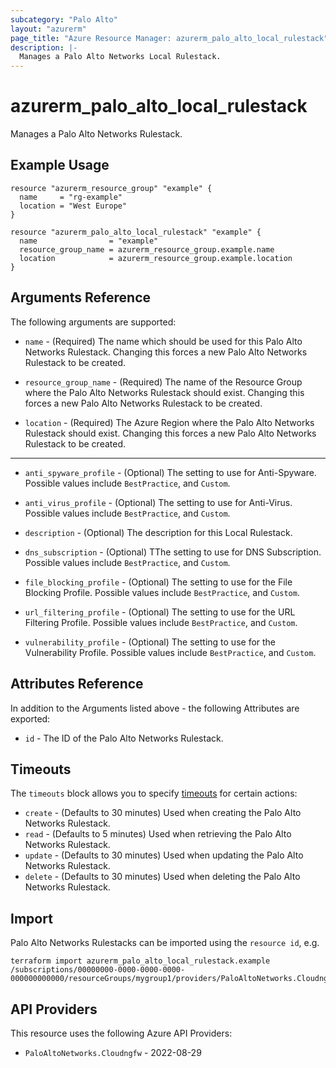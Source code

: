 ```yaml
---
subcategory: "Palo Alto"
layout: "azurerm"
page_title: "Azure Resource Manager: azurerm_palo_alto_local_rulestack"
description: |-
  Manages a Palo Alto Networks Local Rulestack.
---
```


# azurerm_palo_alto_local_rulestack

Manages a Palo Alto Networks Rulestack.

## Example Usage

```hcl
resource "azurerm_resource_group" "example" {
  name     = "rg-example"
  location = "West Europe"
}

resource "azurerm_palo_alto_local_rulestack" "example" {
  name                = "example"
  resource_group_name = azurerm_resource_group.example.name
  location            = azurerm_resource_group.example.location
}
```

## Arguments Reference

The following arguments are supported:

* `name` - (Required) The name which should be used for this Palo Alto Networks Rulestack. Changing this forces a new Palo Alto Networks Rulestack to be created.

* `resource_group_name` - (Required) The name of the Resource Group where the Palo Alto Networks Rulestack should exist. Changing this forces a new Palo Alto Networks Rulestack to be created.

* `location` - (Required) The Azure Region where the Palo Alto Networks Rulestack should exist. Changing this forces a new Palo Alto Networks Rulestack to be created.

---

* `anti_spyware_profile` - (Optional) The setting to use for Anti-Spyware. Possible values include `BestPractice`, and `Custom`.

* `anti_virus_profile` - (Optional) The setting to use for Anti-Virus. Possible values include `BestPractice`, and `Custom`.

* `description` - (Optional) The description for this Local Rulestack.

* `dns_subscription` - (Optional) TThe setting to use for DNS Subscription. Possible values include `BestPractice`, and `Custom`.

* `file_blocking_profile` - (Optional) The setting to use for the File Blocking Profile. Possible values include `BestPractice`, and `Custom`.

* `url_filtering_profile` - (Optional) The setting to use for the URL Filtering Profile. Possible values include `BestPractice`, and `Custom`.

* `vulnerability_profile` - (Optional) The setting to use for the Vulnerability Profile. Possible values include `BestPractice`, and `Custom`.

## Attributes Reference

In addition to the Arguments listed above - the following Attributes are exported: 

* `id` - The ID of the Palo Alto Networks Rulestack.

## Timeouts

The `timeouts` block allows you to specify [timeouts](https://www.terraform.io/language/resources/syntax#operation-timeouts) for certain actions:

* `create` - (Defaults to 30 minutes) Used when creating the Palo Alto Networks Rulestack.
* `read` - (Defaults to 5 minutes) Used when retrieving the Palo Alto Networks Rulestack.
* `update` - (Defaults to 30 minutes) Used when updating the Palo Alto Networks Rulestack.
* `delete` - (Defaults to 30 minutes) Used when deleting the Palo Alto Networks Rulestack.

## Import

Palo Alto Networks Rulestacks can be imported using the `resource id`, e.g.

```shell
terraform import azurerm_palo_alto_local_rulestack.example /subscriptions/00000000-0000-0000-0000-000000000000/resourceGroups/mygroup1/providers/PaloAltoNetworks.Cloudngfw/localRulestacks/myLocalRulestack
```

## API Providers
<!-- This section is generated, changes will be overwritten -->
This resource uses the following Azure API Providers:

* `PaloAltoNetworks.Cloudngfw` - 2022-08-29
